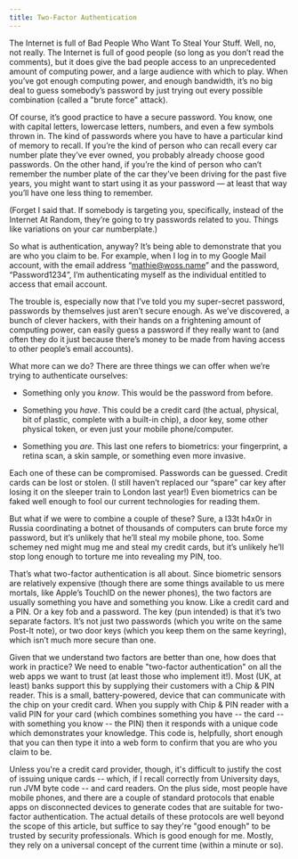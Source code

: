 ```yaml
---
title: Two-Factor Authentication
---
```


The Internet is full of Bad People Who Want To Steal Your Stuff. Well, no, not
really. The Internet is full of good people (so long as you don’t read the
comments), but it does give the bad people access to an unprecedented amount of
computing power, and a large audience with which to play. When you’ve got
enough computing power, and enough bandwidth, it’s no big deal to guess
somebody’s password by just trying out every possible combination (called a
"brute force" attack).

Of course, it’s good practice to have a secure password. You know, one with
capital letters, lowercase letters, numbers, and even a few symbols thrown in.
The kind of passwords where you have to have a particular kind of memory to
recall. If you’re the kind of person who can recall every car number plate
they’ve ever owned, you probably already choose good passwords. On the other
hand, if you’re the kind of person who can’t remember the number plate of the
car they’ve been driving for the past five years, you might want to start using
it as your password — at least that way you’ll have one less thing to remember.

(Forget I said that. If somebody is targeting you, specifically, instead of the
Internet At Random, they’re going to try passwords related to you. Things like
variations on your car numberplate.)

So what is authentication, anyway? It’s being able to demonstrate that you are
who you claim to be. For example, when I log in to my Google Mail account, with
the email address “mathie@woss.name” and the password, “Password1234”, I’m
authenticating myself as the individual entitled to access that email account.

The trouble is, especially now that I’ve told you my super-secret password,
passwords by themselves just aren’t secure enough. As we’ve discovered, a bunch
of clever hackers, with their hands on a frightening amount of computing power,
can easily guess a password if they really want to (and often they do it just
because there’s money to be made from having access to other people’s email
accounts).

What more can we do? There are three things we can offer when we’re trying to
authenticate ourselves:

* Something only you *know*. This would be the password from before.

* Something you *have*. This could be a credit card (the actual, physical, bit
  of plastic, complete with a built-in chip), a door key, some other physical
  token, or even just your mobile phone/computer.

* Something you *are*. This last one refers to biometrics: your fingerprint, a
  retina scan, a skin sample, or something even more invasive.

Each one of these can be compromised. Passwords can be guessed. Credit cards
can be lost or stolen. (I still haven’t replaced our “spare” car key after
losing it on the sleeper train to London last year!) Even biometrics can be
faked well enough to fool our current technologies for reading them.

But what if we were to combine a couple of these? Sure, a l33t h4x0r in Russia
coordinating a botnet of thousands of computers can brute force my password,
but it’s unlikely that he’ll steal my mobile phone, too. Some schemey ned might
mug me and steal my credit cards, but it’s unlikely he’ll stop long enough to
torture me into revealing my PIN, too.

That’s what two-factor authentication is all about. Since biometric sensors are
relatively expensive (though there are some things available to us mere
mortals, like Apple’s TouchID on the newer phones), the two factors are usually
something you have and something you know. Like a credit card and a PIN. Or a
key fob and a password. The key (pun intended) is that it’s two separate
factors. It’s not just two passwords (which you write on the same Post-It
note), or two door keys (which you keep them on the same keyring), which isn’t
much more secure than one.

Given that we understand two factors are better than one, how does that work in
practice? We need to enable "two-factor authentication" on all the web apps we
want to trust (at least those who implement it!). Most (UK, at least) banks
support this by supplying their customers with a Chip & PIN reader. This is a
small, battery-powered, device that can communicate with the chip on your
credit card. When you supply with Chip & PIN reader with a valid PIN for your
card (which combines something you have -- the card -- with something you know
-- the PIN) then it responds with a unique code which demonstrates your
knowledge. This code is, helpfully, short enough that you can then type it into
a web form to confirm that you are who you claim to be.

Unless you're a credit card provider, though, it's difficult to justify the
cost of issuing unique cards -- which, if I recall correctly from University
days, run JVM byte code -- and card readers. On the plus side, most people have
mobile phones, and there are a couple of standard protocols that enable apps on
disconnected devices to generate codes that are suitable for two-factor
authentication. The actual details of these protocols are well beyond the scope
of this article, but suffice to say they're "good enough" to be trusted by
security professionals. Which is good enough for me. Mostly, they rely on a
universal concept of the current time (within a minute or so).
